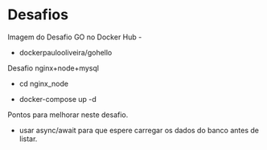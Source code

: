 # Desafios

Imagem do Desafio GO no Docker Hub -

 - dockerpaulooliveira/gohello

Desafio nginx+node+mysql

  - cd nginx_node

  - docker-compose up -d
  
Pontos para melhorar neste desafio.
  
  - usar async/await para que espere carregar os dados do banco antes de listar. 
